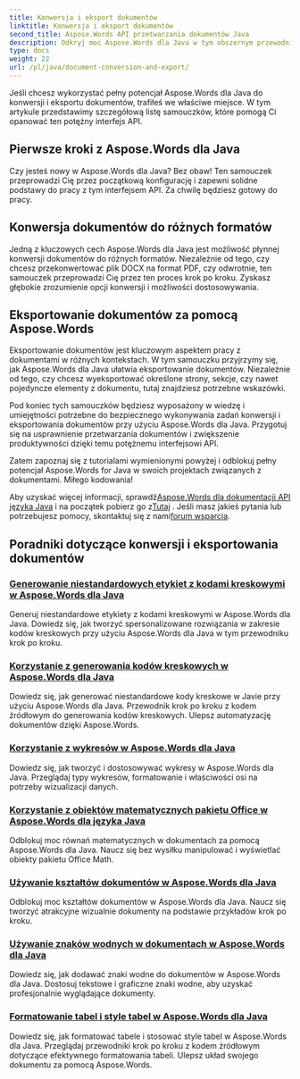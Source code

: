 ```yaml
---
title: Konwersja i eksport dokumentów
linktitle: Konwersja i eksport dokumentów
second_title: Aspose.Words API przetwarzania dokumentów Java
description: Odkryj moc Aspose.Words dla Java w tym obszernym przewodniku. Dowiedz się, jak bez wysiłku konwertować i eksportować dokumenty.
type: docs
weight: 22
url: /pl/java/document-conversion-and-export/
---
```


Jeśli chcesz wykorzystać pełny potencjał Aspose.Words dla Java do konwersji i eksportu dokumentów, trafiłeś we właściwe miejsce. W tym artykule przedstawimy szczegółową listę samouczków, które pomogą Ci opanować ten potężny interfejs API.

## Pierwsze kroki z Aspose.Words dla Java
Czy jesteś nowy w Aspose.Words dla Java? Bez obaw! Ten samouczek przeprowadzi Cię przez początkową konfigurację i zapewni solidne podstawy do pracy z tym interfejsem API. Za chwilę będziesz gotowy do pracy.

## Konwersja dokumentów do różnych formatów
Jedną z kluczowych cech Aspose.Words dla Java jest możliwość płynnej konwersji dokumentów do różnych formatów. Niezależnie od tego, czy chcesz przekonwertować plik DOCX na format PDF, czy odwrotnie, ten samouczek przeprowadzi Cię przez ten proces krok po kroku. Zyskasz głębokie zrozumienie opcji konwersji i możliwości dostosowywania.

## Eksportowanie dokumentów za pomocą Aspose.Words
Eksportowanie dokumentów jest kluczowym aspektem pracy z dokumentami w różnych kontekstach. W tym samouczku przyjrzymy się, jak Aspose.Words dla Java ułatwia eksportowanie dokumentów. Niezależnie od tego, czy chcesz wyeksportować określone strony, sekcje, czy nawet pojedyncze elementy z dokumentu, tutaj znajdziesz potrzebne wskazówki.

Pod koniec tych samouczków będziesz wyposażony w wiedzę i umiejętności potrzebne do bezpiecznego wykonywania zadań konwersji i eksportowania dokumentów przy użyciu Aspose.Words dla Java. Przygotuj się na usprawnienie przetwarzania dokumentów i zwiększenie produktywności dzięki temu potężnemu interfejsowi API.

Zatem zapoznaj się z tutorialami wymienionymi powyżej i odblokuj pełny potencjał Aspose.Words for Java w swoich projektach związanych z dokumentami. Miłego kodowania!

 Aby uzyskać więcej informacji, sprawdź[Aspose.Words dla dokumentacji API języka Java](https://reference.aspose.com/words/java/) i na początek pobierz go z[Tutaj](https://releases.aspose.com/words/java/) . Jeśli masz jakieś pytania lub potrzebujesz pomocy, skontaktuj się z nami[forum wsparcia](https://forum.aspose.com/).

## Poradniki dotyczące konwersji i eksportowania dokumentów
### [Generowanie niestandardowych etykiet z kodami kreskowymi w Aspose.Words dla Java](./generating-custom-barcode-labels/)
Generuj niestandardowe etykiety z kodami kreskowymi w Aspose.Words dla Java. Dowiedz się, jak tworzyć spersonalizowane rozwiązania w zakresie kodów kreskowych przy użyciu Aspose.Words dla Java w tym przewodniku krok po kroku.
### [Korzystanie z generowania kodów kreskowych w Aspose.Words dla Java](./using-barcode-generation/)
Dowiedz się, jak generować niestandardowe kody kreskowe w Javie przy użyciu Aspose.Words dla Java. Przewodnik krok po kroku z kodem źródłowym do generowania kodów kreskowych. Ulepsz automatyzację dokumentów dzięki Aspose.Words.
### [Korzystanie z wykresów w Aspose.Words dla Java](./using-charts/)
Dowiedz się, jak tworzyć i dostosowywać wykresy w Aspose.Words dla Java. Przeglądaj typy wykresów, formatowanie i właściwości osi na potrzeby wizualizacji danych.
### [Korzystanie z obiektów matematycznych pakietu Office w Aspose.Words dla języka Java](./using-office-math-objects/)
Odblokuj moc równań matematycznych w dokumentach za pomocą Aspose.Words dla Java. Naucz się bez wysiłku manipulować i wyświetlać obiekty pakietu Office Math.
### [Używanie kształtów dokumentów w Aspose.Words dla Java](./using-document-shapes/)
Odblokuj moc kształtów dokumentów w Aspose.Words dla Java. Naucz się tworzyć atrakcyjne wizualnie dokumenty na podstawie przykładów krok po kroku.
### [Używanie znaków wodnych w dokumentach w Aspose.Words dla Java](./using-watermarks-to-documents/)
Dowiedz się, jak dodawać znaki wodne do dokumentów w Aspose.Words dla Java. Dostosuj tekstowe i graficzne znaki wodne, aby uzyskać profesjonalnie wyglądające dokumenty.
### [Formatowanie tabel i style tabel w Aspose.Words dla Java](./formatting-tables-and-table-styles/)
Dowiedz się, jak formatować tabele i stosować style tabel w Aspose.Words dla Java. Przeglądaj przewodniki krok po kroku z kodem źródłowym dotyczące efektywnego formatowania tabeli. Ulepsz układ swojego dokumentu za pomocą Aspose.Words.